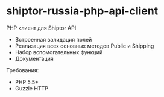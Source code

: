 # shiptor-russia-php-api-client
PHP клиент для Shiptor API

- Встроенная валидация полей
- Реализация всех основных методов Public и Shipping
- Набор вспомогательных функций
- Документация

Требования:

- PHP 5.5+
- Guzzle HTTP